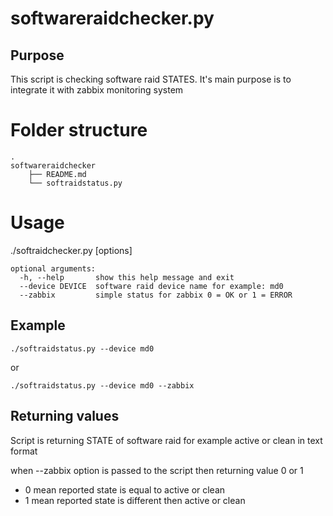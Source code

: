 # softwareraidchecker.py

## Purpose
This script is checking software raid STATES. It's main purpose is to integrate it with zabbix monitoring system

# Folder structure
```
.
softwareraidchecker
    ├── README.md
    └── softraidstatus.py
```

# Usage
./softraidchecker.py [options]
```
optional arguments:
  -h, --help       show this help message and exit
  --device DEVICE  software raid device name for example: md0
  --zabbix         simple status for zabbix 0 = OK or 1 = ERROR
```  

## Example
```
./softraidstatus.py --device md0
```
or
```
./softraidstatus.py --device md0 --zabbix
```

## Returning values
Script is returning STATE of software raid for example active or clean in text format

when --zabbix option is passed to the script then returning value 0 or 1
* 0 mean reported state is equal to active or clean  
* 1 mean reported state is different then active or clean